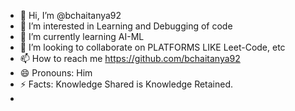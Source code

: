 - 👋 Hi, I’m @bchaitanya92
- 👀 I’m interested in Learning and Debugging of code
- 🌱 I’m currently learning AI-ML
- 💞️ I’m looking to collaborate on PLATFORMS LIKE Leet-Code, etc
- 📫 How to reach me https://github.com/bchaitanya92
- 😄 Pronouns: Him
- ⚡ Facts:   Knowledge Shared is Knowledge Retained.
- 

<!---
bchaitanya92/bchaitanya92 is a ✨ special ✨ repository because its `README.md` (this file) appears on your GitHub profile.
You can click the Preview link to take a look at your changes.
--->
